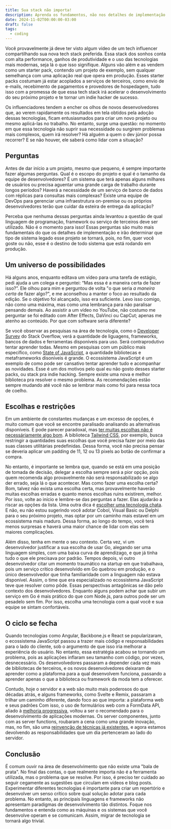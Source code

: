 ```yaml
---
title: Sua stack não importa!
description: Aprenda os fundamentos, não nos detalhes de implementação.
date: 2024-11-02T00:00:00-03:00
draft: false
tags:
  - coding
---
```


Você provavelmente já deve ter visto algum vídeo de um tech influencer compartilhando sua nova tech stack preferida. Essa stack dos sonhos conta com alta performance, ganhos de produtividade e o uso das tecnologias mais modernas, seja lá o que isso signifique. Alguns vão além e as vendem como um starter pack, contendo um projeto de exemplo, sem qualquer semelhança com uma aplicação real que opera em produção. Esses starter packs costumam já estar acoplados a serviços de terceiros, como envio de e-mails, recebimento de pagamentos e provedores de hospedagem, tudo isso com a promessa de que essa tech stack irá acelerar o desenvolvimento do seu próximo projeto e te tornar um indie hacker de sucesso.

Os influenciadores tendem a encher os olhos de novos desenvolvedores que, ao verem rapidamente os resultados em tela obtidos pela adoção dessas tecnologias, ficam entusiasmados para criar um novo projeto ou mesmo aplicá-las no trabalho. No entanto, surge uma questão: no momento em que essa tecnologia não suprir sua necessidade ou surgirem problemas mais complexos, quem irá resolver? Há alguém a quem o dev júnior possa recorrer? E se não houver, ele saberá como lidar com a situação?

## Perguntas

Antes de dar início a um projeto, mesmo que pequeno, é sempre importante fazer algumas perguntas. Qual é o escopo do projeto e qual é o tamanho da equipe de desenvolvedores? É um sistema que terá apenas alguns milhares de usuários ou precisa aguentar uma grande carga de trabalho durante longos períodos? Haverá a necessidade de um serviço de banco de dados com réplicas para consultas mais complexas? Existe uma equipe de DevOps para gerenciar uma infraestrutura on-premise ou os próprios desenvolvedores terão que cuidar da esteira de entrega da aplicação?

Perceba que nenhuma dessas perguntas ainda levantou a questão de qual linguagem de programação, framework ou serviço de terceiros deve ser utilizado. Não é o momento para isso! Essas perguntas são muito mais fundamentais do que os detalhes de implementação e irão determinar que tipo de sistema legado esse projeto se tornará, pois, no fim, quer você goste ou não, esse é o destino de todo sistema que está rodando em produção.

## Um universo de possibilidades

Há alguns anos, enquanto editava um vídeo para uma tarefa de estágio, pedi ajuda a um colega e perguntei: “Mas essa é a maneira certa de fazer isso?”. Ele olhou para mim e perguntou de volta "o que seria _a maneira certa_ de fazer algo?", e me aconselhou a manter o foco ao resultado da edição. Se o objetivo foi alcançado, isso era suficiente. Levo isso comigo, não como uma máxima, mas como uma lembrança para não paralisar pensando demais. Ao assistir a um vídeo no YouTube, não costumo me perguntar se foi editado com After Effects, DaVinci ou CapCut; apenas me atenho ao conteúdo. Por que com software seria diferente?

Se você observar as pesquisas na área de tecnologia, como o [Developer Survey](https://survey.stackoverflow.com) do Stack Overflow, verá a quantidade de liguagens, frameworks, bancos de dados e ferramentas disponíveis para uso. Será contraprodutivo tentar aprender todas. Mesmo em pesquisas com um público mais específico, como [State of JavaScript](https://stateofjs.com/pt-BR), a quantidade bibliotecas e metaframeworks disoníveis é grande. O ecossistema JavaScript é um exemplo de como pode ser cansativo tentar aprender tudo e acompanhar as novidades. Esse é um dos motivos pelo qual eu não gosto desses starter packs, ou stack pra indie hacking. Sempre existe uma nova e melhor biblioteca pra resolver o mesmo problema. As recomendações estão sempre mudando até você não se lembrar mais como foi para nessa toca de coelho.

## Escolhas e restrições

Em um ambiente de constantes mudanças e um excesso de opções, é muito comum que você se encontre paralisado analisando as alternativas disponíveis. E pode parecer paradoxal, mas [ter muitas escolhas não é necessáriamente algo bom](https://www.youtube.com/watch?v=VO6XEQIsCoM). A biblioteca [Tailwind CSS](https://tailwindcss.com/), por exemplo, busca restringir a quantidades suas escolhas que você precisa fazer por meio das suas classes utilitárias predefinidas. Dessa forma, você não precisa pensar se deveria aplicar um padding de 11, 12 ou 13 pixels ao botão de confirmar a compra.

No entanto, é importante se lembra que, quando se está em uma posição de tomada de decisão, delegar a escolha sempre será a pior opção, pois quem recomenda algo provavelmente não será responsabilizado se algo der errado, seja lá o que acontecer. Mas como fazer uma escolha certa? Bom, talvez não exista uma escolha certa, mas provavelmente haverão muitas escolhas erradas e quanto menos escolhas ruins existirem, melhor. Por isso, volte ao início e lembre-se das perguntas a fazer. Elas ajudarão a riscar as opções da lista. Uma outra dica é [escolher uma tecnologia chata](https://boringtechnology.club). E não, eu não estou sugerindo você adotar Cobol, Visual Basic ou Delphi para o seu próximo projeto, mas optar por um caminho mais estavel em um ecossistema mais maduro. Dessa forma, ao longo do tempo, você terá menos surpresas e haverá uma maior chance de lidar com elas sem maiores complicações.

Além disso, tenha em mente o seu contexto. Certa vez, vi um desenvolvedor justificar a sua escolha de usar Go, alegando ser uma linguagem simples, com uma baixa curva de aprendizago, e que já tinha tudo o que ele precisava por padrão. Tempos depois, vi outro desenvolvedor citar um momento traumático na startup em que trabalhava, pois um serviço crítico desenvolvido em Go quebrou em produção, e o único desenvolvedor que tinha familiaridade com a linguagem não estava disponível. Assim, o time que era especializado no ecossistema JavaScript teve que resolver como pôde. Essas perspectivas antagônicas se dão pelo contexto dos desenvolvedores. Enquanto alguns podem achar que subir um serviço em Go é mais prático do que com Node.js, para outros pode ser um pesadelo sem fim. Por isso, escolha uma tecnologia com a qual você e sua equipe se sintam confortáveis.

## O ciclo se fecha

Quando tecnologias como Angular, Backbone.js e React se popularizaram, o ecossistema JavaScript passou a trazer mais código e responsabilidades para o lado do cliente, sob o argumento de que isso iria melhorar a experiência do usuário. No entanto, essa estratégia acabou se tornando um problema, pois as aplicações inflaram seu tamanho com código, por vezes, desnecessário. Os desenvolvedores passaram a depender cada vez mais de bibliotecas de terceiros, e os novos desenvolvedores deixaram de aprender como a plataforma para a qual desenvolvem funciona, passando a aprender apenas o que a biblioteca ou framework da moda tem a oferecer.

Contudo, hoje o servidor e a web são muito mais poderosos do que décadas atrás, e alguns frameworks, como Svelte e Remix, passaram a trilhar um caminho diferente, dando foco ao que importa: a plataforma web e seus padrões Com isso, o uso de formulários web com a FormData API, aliado à [melhoria progressiva](https://developer.mozilla.org/en-US/docs/Glossary/Progressive_Enhancement 'Documentação da MDN sobre melhoria progressiva'), voltou a ser o recomendado para o desenvolvimento de aplicações modernas. Os server componentes, junto com as server functions, roubaram a cena como uma grande inovação, mas, no fim, são uma [reinvenção de técnicas já existentes](https://youtu.be/uXCipjbcQfM?t=1641&si=SKrNflKHr4R-KR3B, 'Rich Harris sobre nos arrependermos de reinventar o RPC'), e agora estamos devolvendo as responsabilidades que um dia pertenceram ao lado do servidor.

## Conclusão

É comum ouvir na área de desenvolvimento que não existe uma "bala de prata". No final das contas, o que realmente importa não é a ferramenta utilizada, mas o problema que se resolve. Por isso, é preciso ter cuidado ao seguir cegamente as sugestões que circulam em vídeos e blog posts. Experimentar diferentes tecnologias é importante para criar um repertório e desenvolver um senso crítico sobre qual solução adotar para cada problema. No entanto, as principais linguagens e frameworks não apresentam paradigmas de desenvolvimento tão distintos. Foque nos fundamentos e entenda como as máquinas e os sistemas que você desenvolve operam e se comunicam. Assim, migrar de tecnologia se tornará algo trivial.
